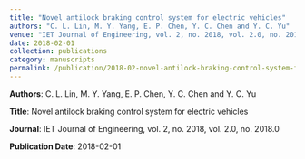 ```yaml
---
title: "Novel antilock braking control system for electric vehicles"
authors: "C. L. Lin, M. Y. Yang, E. P. Chen, Y. C. Chen and Y. C. Yu"
venue: "IET Journal of Engineering, vol. 2, no. 2018, vol. 2.0, no. 2018.0"
date: 2018-02-01
collection: publications
category: manuscripts
permalink: /publication/2018-02-novel-antilock-braking-control-system-for-electric-vehicles
---
```


**Authors**: C. L. Lin, M. Y. Yang, E. P. Chen, Y. C. Chen and Y. C. Yu

**Title**: Novel antilock braking control system for electric vehicles

**Journal**: IET Journal of Engineering, vol. 2, no. 2018, vol. 2.0, no. 2018.0

**Publication Date**: 2018-02-01
